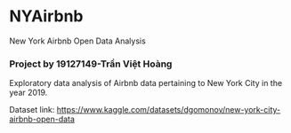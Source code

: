 # NYAirbnb
New York Airbnb Open Data Analysis

### Project by 19127149-Trần Việt Hoàng

Exploratory data analysis of Airbnb data pertaining to New York City in the year 2019.

Dataset link: https://www.kaggle.com/datasets/dgomonov/new-york-city-airbnb-open-data